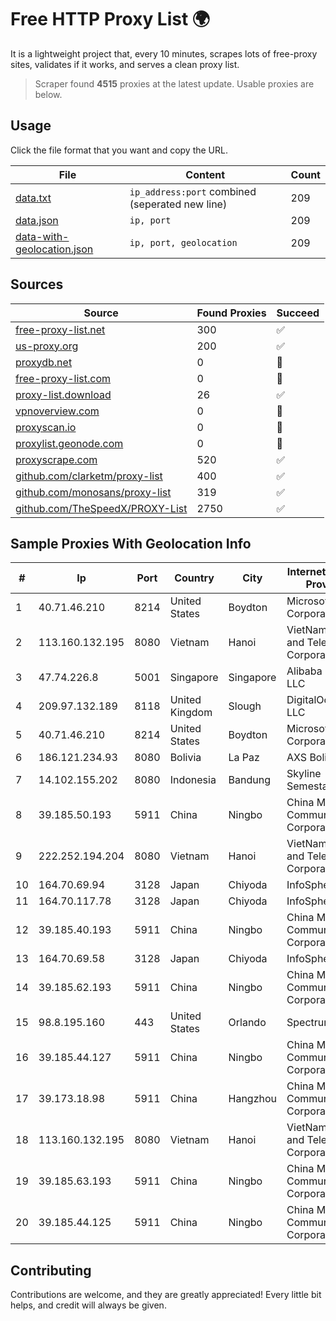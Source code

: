 
# Free HTTP Proxy List 🌍

It is a lightweight project that, every 10 minutes, scrapes lots of free-proxy sites, validates if it works, and serves a clean proxy list.


> Scraper found **4515** proxies at the latest update. Usable proxies are below.

## Usage

Click the file format that you want and copy the URL.


|File|Content|Count|
|----|-------|-----|
|[data.txt](https://raw.githubusercontent.com/themiralay/Proxy-List-World/master/data.txt)|`ip_address:port` combined (seperated new line)|209|
|[data.json](https://raw.githubusercontent.com/themiralay/Proxy-List-World/master/data.json)|`ip, port`|209|
|[data-with-geolocation.json](https://raw.githubusercontent.com/themiralay/Proxy-List-World/master/data-with-geolocation.json)|`ip, port, geolocation`|209|

## Sources

|Source|Found Proxies|Succeed|
|------|-------------|-------|
|[free-proxy-list.net](https://free-proxy-list.net)|300|✅|
|[us-proxy.org](https://www.us-proxy.org)|200|✅|
|[proxydb.net](http://proxydb.net)|0|🚫|
|[free-proxy-list.com](https://free-proxy-list.com/?page=&port=&type%5B%5D=http&type%5B%5D=https&up_time=0&search=Search)|0|🚫|
|[proxy-list.download](https://www.proxy-list.download/HTTP)|26|✅|
|[vpnoverview.com](https://vpnoverview.com/privacy/anonymous-browsing/free-proxy-servers)|0|🚫|
|[proxyscan.io](https://www.proxyscan.io)|0|🚫|
|[proxylist.geonode.com](https://proxylist.geonode.com/api/proxy-list?limit=300&page=1&sort_by=lastChecked&sort_type=desc&protocols=http,https)|0|🚫|
|[proxyscrape.com](https://api.proxyscrape.com/v2/?request=displayproxies&protocol=http&timeout=10000&country=all&ssl=all&anonymity=all)|520|✅|
|[github.com/clarketm/proxy-list](https://raw.githubusercontent.com/clarketm/proxy-list/master/proxy-list-raw.txt)|400|✅|
|[github.com/monosans/proxy-list](https://raw.githubusercontent.com/monosans/proxy-list/main/proxies/http.txt)|319|✅|
|[github.com/TheSpeedX/PROXY-List](https://raw.githubusercontent.com/TheSpeedX/PROXY-List/master/http.txt)|2750|✅|


## Sample Proxies With Geolocation Info

|#|Ip|Port|Country|City|Internet Service Provider|
|-|--|----|-------|----|-------------------------|
|1|40.71.46.210|8214|United States|Boydton|Microsoft Corporation|
|2|113.160.132.195|8080|Vietnam|Hanoi|VietNam Post and Telecom Corporation|
|3|47.74.226.8|5001|Singapore|Singapore|Alibaba Cloud LLC|
|4|209.97.132.189|8118|United Kingdom|Slough|DigitalOcean, LLC|
|5|40.71.46.210|8214|United States|Boydton|Microsoft Corporation|
|6|186.121.234.93|8080|Bolivia|La Paz|AXS Bolivia S. A.|
|7|14.102.155.202|8080|Indonesia|Bandung|Skyline Semesta, PT|
|8|39.185.50.193|5911|China|Ningbo|China Mobile Communications Corporation|
|9|222.252.194.204|8080|Vietnam|Hanoi|VietNam Post and Telecom Corporation|
|10|164.70.69.94|3128|Japan|Chiyoda|InfoSphere|
|11|164.70.117.78|3128|Japan|Chiyoda|InfoSphere|
|12|39.185.40.193|5911|China|Ningbo|China Mobile Communications Corporation|
|13|164.70.69.58|3128|Japan|Chiyoda|InfoSphere|
|14|39.185.62.193|5911|China|Ningbo|China Mobile Communications Corporation|
|15|98.8.195.160|443|United States|Orlando|Spectrum|
|16|39.185.44.127|5911|China|Ningbo|China Mobile Communications Corporation|
|17|39.173.18.98|5911|China|Hangzhou|China Mobile Communications Corporation|
|18|113.160.132.195|8080|Vietnam|Hanoi|VietNam Post and Telecom Corporation|
|19|39.185.63.193|5911|China|Ningbo|China Mobile Communications Corporation|
|20|39.185.44.125|5911|China|Ningbo|China Mobile Communications Corporation|



## Contributing

Contributions are welcome, and they are greatly appreciated! Every
little bit helps, and credit will always be given.

